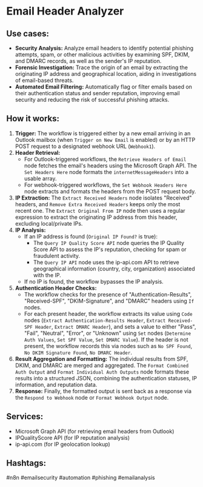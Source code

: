 # Email Header Analyzer

## Use cases:
- **Security Analysis:** Analyze email headers to identify potential phishing attempts, spam, or other malicious activities by examining SPF, DKIM, and DMARC records, as well as the sender's IP reputation.
- **Forensic Investigation:** Trace the origin of an email by extracting the originating IP address and geographical location, aiding in investigations of email-based threats.
- **Automated Email Filtering:** Automatically flag or filter emails based on their authentication status and sender reputation, improving email security and reducing the risk of successful phishing attacks.

## How it works:
1.  **Trigger:** The workflow is triggered either by a new email arriving in an Outlook mailbox (when `Trigger on New Email` is enabled) or by an HTTP POST request to a designated webhook URL (`Webhook1`).
2.  **Header Retrieval:**
    -   For Outlook-triggered workflows, the `Retrieve Headers of Email` node fetches the email's headers using the Microsoft Graph API. The `Set Headers Here` node formats the `internetMessageHeaders` into a usable array.
    -   For webhook-triggered workflows, the `Set Webhook Headers Here` node extracts and formats the headers from the POST request body.
3.  **IP Extraction:** The `Extract Received Headers` node isolates "Received" headers, and `Remove Extra Received Headers` keeps only the most recent one. The `Extract Original From IP` node then uses a regular expression to extract the originating IP address from this header, excluding local/private IPs.
4.  **IP Analysis:**
    -   If an IP address is found (`Original IP Found?` is true):
        -   The `Query IP Quality Score API` node queries the IP Quality Score API to assess the IP's reputation, checking for spam or fraudulent activity.
        -   The `Query IP API` node uses the ip-api.com API to retrieve geographical information (country, city, organization) associated with the IP.
    -   If no IP is found, the workflow bypasses the IP analysis.
5.  **Authentication Header Checks:**
    -   The workflow checks for the presence of "Authentication-Results", "Received-SPF", "DKIM-Signature", and "DMARC" headers using `If` nodes.
    -   For each present header, the workflow extracts its value using `Code` nodes (`Extract Authentication-Results Header`, `Extract Received-SPF Header`, `Extract DMARC Header`), and sets a value to either "Pass", "Fail", "Neutral", "Error", or "Unknown" using `Set` nodes (`Determine Auth Values`, `Set SPF Value`, `Set DMARC Value`). If the header is not present, the workflow records this via nodes such as `No SPF Found`, `No DKIM Signature Found`, `No DMARC Header`.
6.  **Result Aggregation and Formatting:** The individual results from SPF, DKIM, and DMARC are merged and aggregated. The `Format Combined Auth Output` and `Format Individual Auth Outputs` node formats these results into a structured JSON, combining the authentication statuses, IP information, and reputation data.
7.  **Response:** Finally, the formatted output is sent back as a response via the `Respond to Webhook` node or `Format Webhook Output` node.

## Services:
- Microsoft Graph API (for retrieving email headers from Outlook)
- IPQualityScore API (for IP reputation analysis)
- ip-api.com (for IP geolocation lookup)

## Hashtags:
#n8n #emailsecurity #automation #phishing #emailanalysis
